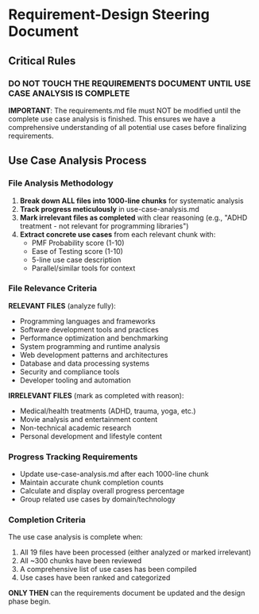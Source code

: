 # Requirement-Design Steering Document

## Critical Rules

### DO NOT TOUCH THE REQUIREMENTS DOCUMENT UNTIL USE CASE ANALYSIS IS COMPLETE

**IMPORTANT**: The requirements.md file must NOT be modified until the complete use case analysis is finished. This ensures we have a comprehensive understanding of all potential use cases before finalizing requirements.

## Use Case Analysis Process

### File Analysis Methodology

1. **Break down ALL files into 1000-line chunks** for systematic analysis
2. **Track progress meticulously** in use-case-analysis.md
3. **Mark irrelevant files as completed** with clear reasoning (e.g., "ADHD treatment - not relevant for programming libraries")
4. **Extract concrete use cases** from each relevant chunk with:
   - PMF Probability score (1-10)
   - Ease of Testing score (1-10) 
   - 5-line use case description
   - Parallel/similar tools for context

### File Relevance Criteria

**RELEVANT FILES** (analyze fully):
- Programming languages and frameworks
- Software development tools and practices
- Performance optimization and benchmarking
- System programming and runtime analysis
- Web development patterns and architectures
- Database and data processing systems
- Security and compliance tools
- Developer tooling and automation

**IRRELEVANT FILES** (mark as completed with reason):
- Medical/health treatments (ADHD, trauma, yoga, etc.)
- Movie analysis and entertainment content
- Non-technical academic research
- Personal development and lifestyle content

### Progress Tracking Requirements

- Update use-case-analysis.md after each 1000-line chunk
- Maintain accurate chunk completion counts
- Calculate and display overall progress percentage
- Group related use cases by domain/technology

### Completion Criteria

The use case analysis is complete when:
1. All 19 files have been processed (either analyzed or marked irrelevant)
2. All ~300 chunks have been reviewed
3. A comprehensive list of use cases has been compiled
4. Use cases have been ranked and categorized

**ONLY THEN** can the requirements document be updated and the design phase begin.